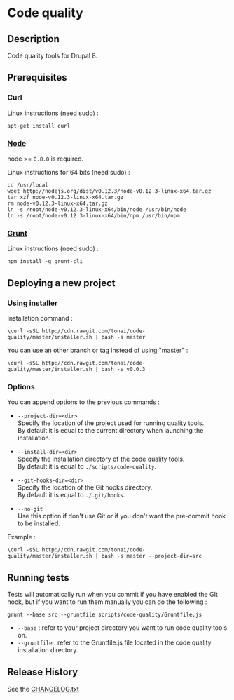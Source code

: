 # Code quality

## Description

Code quality tools for Drupal 8.



## Prerequisites

### Curl

Linux instructions (need sudo) :
```shell
apt-get install curl
```


### [Node][node]

node >= `0.8.0` is required.

Linux instructions for 64 bits (need sudo) :
```shell
cd /usr/local
wget http://nodejs.org/dist/v0.12.3/node-v0.12.3-linux-x64.tar.gz
tar xzf node-v0.12.3-linux-x64.tar.gz
rm node-v0.12.3-linux-x64.tar.gz
ln -s /root/node-v0.12.3-linux-x64/bin/node /usr/bin/node
ln -s /root/node-v0.12.3-linux-x64/bin/npm /usr/bin/npm
```


### [Grunt][grunt]

Linux instructions (need sudo) :
```shell
npm install -g grunt-cli
```



## Deploying a new project

### Using installer

Installation command :
```shell
\curl -sSL http://cdn.rawgit.com/tonai/code-quality/master/installer.sh | bash -s master
```

You can use an other branch or tag instead of using "master" :
```shell
\curl -sSL http://cdn.rawgit.com/tonai/code-quality/master/installer.sh | bash -s v0.0.3
```


### Options

You can append options to the previous commands :
* `--project-dir=<dir>`  
  Specify the location of the project used for running quality tools.  
  By default it is equal to the current directory when launching the installation.
    
* `--install-dir=<dir>`  
  Specify the installation directory of the code quality tools.  
  By default it is equal to `./scripts/code-quality`.

* `--git-hooks-dir=<dir>`  
  Specify the location of the Git hooks directory.  
  By default it is equal to `./.git/hooks`.

* `--no-git`  
  Use this option if don't use Git or if you don't want the pre-commit hook to be installed.

Example :
```shell
\curl -sSL http://cdn.rawgit.com/tonai/code-quality/master/installer.sh | bash -s master --project-dir=src
```



## Running tests

Tests will automatically run when you commit if you have enabled the GIt hook, but if you want to run them manually you can do the following :
```shell
grunt --base src --gruntfile scripts/code-quality/Gruntfile.js
```

* `--base` : refer to your project directory you want to run code quality tools on.
* `--gruntfile` : refer to the Gruntfile.js file located in the code quality installation directory.

[node]: https://nodejs.org/
[grunt]: http://gruntjs.com/



## Release History

See the [CHANGELOG.txt](https://github.com/tonai/code-quality/blob/master/CHANGELOG.txt)
